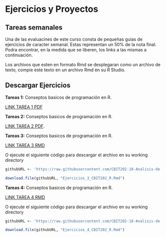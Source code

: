 # Ejercicios y Proyectos

## Tareas semanales

Una de las evaluacines de este curso consta de pequeñas guías de ejercicios de caracter semanal. Estas representan un 50% de la nota final. Podra encontrar, en la medida que se liberen, los links a las mismas a continuación.

Los archivos que esten en formato Rmd se desplegaran como un archivo de texto, compie este texto en un archivo Rmd en su R Studio.

## Descargar Ejercicios

**Tareas 1:** Conseptos basicos de programación en R.

[LINK TAREA 1 PDF](https://github.com/CBIT202-18-Analisis-de-datos-geo/Ejercicios_CBIT202/raw/main/RMarkdown/PDFs/Ejercicios_1_CBIT202_R.pdf)

**Tareas 2:** Conseptos basicos de programación en R.

[LINK TAREA 2 PDF](https://github.com/CBIT202-18-Analisis-de-datos-geo/Ejercicios_CBIT202/raw/main/RMarkdown/PDFs/Ejercicios_2_CBIT202_R.pdf).

**Tareas 3:** Conseptos basicos de programación en R.

[LINK TAREA 3 RMD](https://raw.githubusercontent.com/CBIT202-18-Analisis-de-datos-geo/Ejercicios_CBIT202/main/RMarkdown/Ejercicios_3_CBIT202_R.Rmd?raw=true)

O ejecute el siguiente código para descargar el archivo en su working directory


```r
githubURL <- 'https://raw.githubusercontent.com/CBIT202-18-Analisis-de-datos-geo/Ejercicios_CBIT202/main/RMarkdown/Ejercicios_3_CBIT202_R.Rmd'

download.file(githubURL, "Ejercicios_3_CBIT202_R.Rmd")
```

**Tareas 4:** Conseptos basicos de programación en R.

[LINK TAREA 4 RMD](https://raw.githubusercontent.com/CBIT202-18-Analisis-de-datos-geo/Ejercicios_CBIT202/main/RMarkdown/Ejercicios_4_CBIT202.Rmd?raw=true)

O ejecute el siguiente código para descargar el archivo en su working directory


```r
githubURL <- 'https://raw.githubusercontent.com/CBIT202-18-Analisis-de-datos-geo/Ejercicios_CBIT202/blob/main/RMarkdown/Ejercicios_4_CBIT202.Rmd'

download.file(githubURL, "Ejercicios_4_CBIT202_R.Rmd")
```

